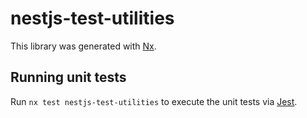 # nestjs-test-utilities

This library was generated with [Nx](https://nx.dev).

## Running unit tests

Run `nx test nestjs-test-utilities` to execute the unit tests via [Jest](https://jestjs.io).
